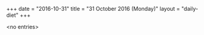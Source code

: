 +++
date = "2016-10-31"
title = "31 October 2016 (Monday)"
layout = "daily-diet"
+++


\<no entries\>
